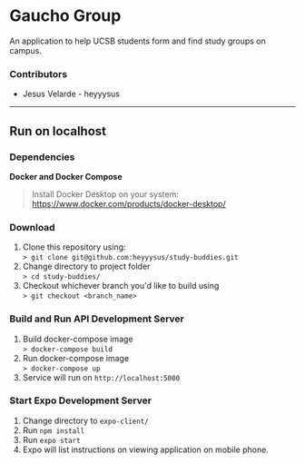 # Gaucho Group
An application to help UCSB students form and find study groups on campus. 

### Contributors
- Jesus Velarde - heyyysus

---

## Run on localhost
### Dependencies
**Docker and Docker Compose**
> Install Docker Desktop on your system: https://www.docker.com/products/docker-desktop/

### Download
1. Clone this repository using:  
`> git clone git@github.com:heyyysus/study-buddies.git`
2. Change directory to project folder  
`> cd study-buddies/`
3. Checkout whichever branch you'd like to build using  
   `> git checkout <branch_name>`

### Build and Run API Development Server
1. Build docker-compose image  
   `> docker-compose build`
2. Run docker-compose image   
   `> docker-compose up`
3. Service will run on `http://localhost:5000`

### Start Expo Development Server
1. Change directory to `expo-client/`
2. Run `npm install`
3. Run `expo start`
4. Expo will list instructions on viewing application on mobile phone.